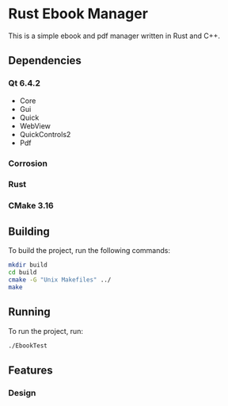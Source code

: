 # Rust Ebook Manager

This is a simple ebook and pdf manager written in Rust and C++.

## Dependencies

### Qt 6.4.2
- Core
- Gui
- Quick
- WebView
- QuickControls2
- Pdf

### Corrosion

### Rust

### CMake 3.16

## Building

To build the project, run the following commands:

```bash
mkdir build
cd build
cmake -G "Unix Makefiles" ../ 
make
```

## Running

To run the project, run: 

```bash
./EbookTest
```

## Features

### Design
